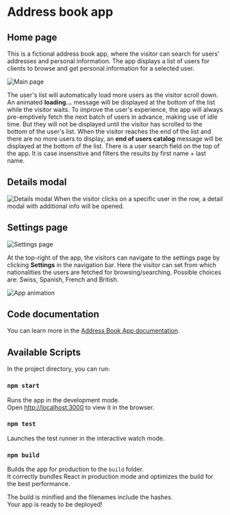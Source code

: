 # Address book app

## Home page
This is a fictional address book app, where the visitor can search for users' addresses and personal information. The app displays a list of users for clients to browse and get personal information for a selected user.

![Main page](https://panglat.github.io/code-challenge-address-book-app/docs/images/home-page.png "Main page")

The user&#39;s list will automatically load more users as the visitor scroll down. An animated **loading...** message will be displayed at the bottom of the list while the visitor waits.
To improve the user&#39;s experience, the app will always pre-emptively fetch the next batch of users in advance, making use of idle time. But they will not be displayed until the visitor has scrolled to the bottom of the user&#39;s list.
When the visitor reaches the end of the list and there are no more users to display, an **end of users catalog** message will be displayed at the bottom of the list.
There is a user search field on the top of the app. It is case insensitive and filters the results by first name + last name.

## Details modal
![Details modal](https://panglat.github.io/code-challenge-address-book-app/images/home-page-modal.png "Details modal")
When the visitor clicks on a specific user in the row, a detail modal with additional info will be opened.

## Settings page
![Settings page](https://panglat.github.io/code-challenge-address-book-app/images/settings.png "Settings page")

At the top-right of the app, the visitors can navigate to the settings page by clicking **Settings** in the navigation bar.
Here the visitor can set from which nationalities the users are fetched for browsing/searching. Possible choices are: Swiss, Spanish, French and British.

![App animation](https://panglat.github.io/code-challenge-address-book-app/images/address-book-app.gif "App animation")

## Code documentation

You can learn more in the [Address Book App documentation](https://panglat.github.io/code-challenge-address-book-app/index.html).

## Available Scripts

In the project directory, you can run:

### `npm start`

Runs the app in the development mode.<br />
Open [http://localhost:3000](http://localhost:3000) to view it in the browser.

### `npm test`

Launches the test runner in the interactive watch mode.<br />

### `npm build`

Builds the app for production to the `build` folder.<br />
It correctly bundles React in production mode and optimizes the build for the best performance.

The build is minified and the filenames include the hashes.<br />
Your app is ready to be deployed!
